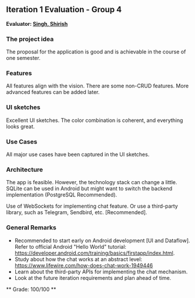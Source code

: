 ## Iteration 1 Evaluation - Group 4

**Evaluator: [Singh, Shirish](mailto:shirish@jhu.edu)**

### The project idea 
The proposal for the application is good and is achievable in the course of one semester.

### Features
All features align with the vision. There are some non-CRUD features. More advanced features can be added later.

### UI sketches
Excellent UI sketches. The color combination is coherent, and everything looks great.

### Use Cases
All major use cases have been captured in the UI sketches.

### Architecture
The app is feasible. However, the technology stack can change a little. SQLite can be used in Android but might want to switch the backend implementation (PostgreSQL Recommended).

Use of WebSockets for implementing chat feature. Or use a third-party library, such as Telegram, Sendbird, etc. [Recommended].

### General Remarks
- Recommended to start early on Android development [UI and Dataflow]. Refer to official Android "Hello World" tutorial: https://developer.android.com/training/basics/firstapp/index.html.
- Study about how the chat works at an abstract level: https://www.lifewire.com/how-does-chat-work-1949446
- Learn about the third-party APIs for implementing the chat mechanism.
- Look at the future iteration requirements and plan ahead of time.

** Grade: 100/100 **
